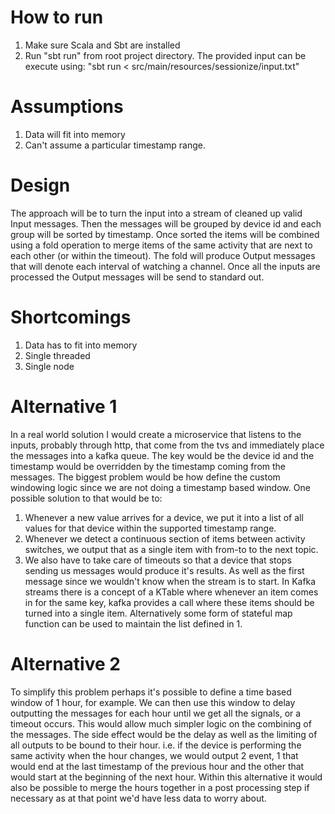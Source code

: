 # How to run
1) Make sure Scala and Sbt are installed
2) Run "sbt run" from root project directory. The provided input can be execute using: "sbt run < src/main/resources/sessionize/input.txt"

# Assumptions
1) Data will fit into memory
2) Can't assume a particular timestamp range.

# Design
The approach will be to turn the input into a stream of cleaned up valid Input messages. Then the messages will
be grouped by device id and each group will be sorted by timestamp. Once sorted the items will be combined using a fold
operation to merge items of the same activity that are next to each other (or within the timeout). The fold will
produce Output messages that will denote each interval of watching a channel. Once all the inputs
are processed the Output messages will be send to standard out.

# Shortcomings
1) Data has to fit into memory
2) Single threaded
3) Single node

# Alternative 1
In a real world solution I would create a microservice that listens to the inputs, probably through http, that come
from the tvs and immediately place the messages into a kafka queue. The key would be the device id and the timestamp
would be overridden by the timestamp coming from the messages. The biggest problem would be how define the custom
windowing logic since we are not doing a timestamp based window. One possible solution to that would be to:

1) Whenever a new value arrives for a device, we put it into a list of all values for that device within the supported
timestamp range.
2) Whenever we detect a continuous section of items between activity switches, we output that as a single
item with from-to to the next topic.
3) We also have to take care of timeouts so that a device that stops sending us messages would produce it's results. As
well as the first message since we wouldn't know when the stream is to start.
In Kafka streams there is a concept of a KTable where whenever an item comes in for the same key, kafka provides a call
where these items should be turned into a single item. Alternatively some form of stateful map function can be used to
maintain the list defined in 1.

# Alternative 2
To simplify this problem perhaps it's possible to define a time based window of 1 hour, for example. We can then use
this window to delay outputting the messages for each hour until we get all the signals, or a timeout occurs. This would
allow much simpler logic on the combining of the messages. The side effect would be the delay as well as the limiting of
all outputs to be bound to their hour. i.e. if the device is performing the same activity when the hour changes, we
would output 2 event, 1 that would end at the last timestamp of the previous hour and the other that would start at the
beginning of the next hour. Within this alternative it would also be possible to merge the hours together in a post
processing step if necessary as at that point we'd have less data to worry about.
